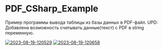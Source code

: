 # PDF_CSharp_Example
Пример программы вывода таблицы из базы данных в PDF-файл.
UPD: Добавлена возможность считывать данные(текст) с PDF в string переменную.

<a href="https://ibb.co/JcKfJPn"><img src="https://i.ibb.co/dfrdYyB/2023-08-19-120529.png" alt="2023-08-19-120529" border="0"></a>
<a href="https://ibb.co/g4pj65F"><img src="https://i.ibb.co/5KyM2Nx/2023-08-19-120658.png" alt="2023-08-19-120658" border="0"></a>
